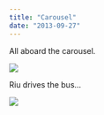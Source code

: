 ```yaml
---
title: "Carousel"
date: "2013-09-27"
---
```


All aboard the carousel. 

![](images/83fe912a2ba370065043654c1271ef45722933a9.jpg)

Riu drives the bus…

![](images/8654c3af9f57b3f4d824514b1d951968bc332ca0.jpg)
